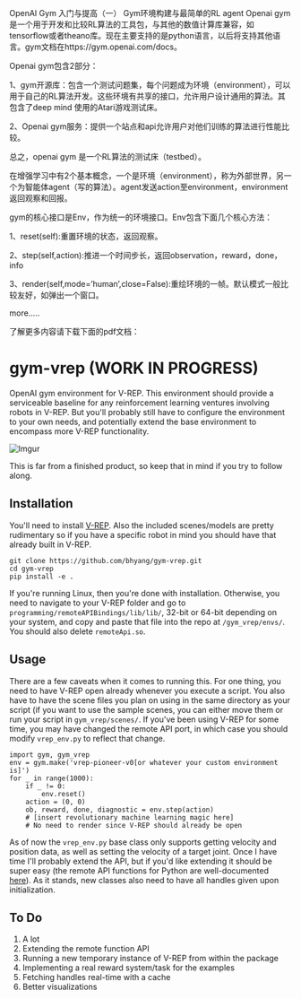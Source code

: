OpenAI Gym 入门与提高（一） Gym环境构建与最简单的RL agent
Openai gym是一个用于开发和比较RL算法的工具包，与其他的数值计算库兼容，如tensorflow或者theano库。现在主要支持的是python语言，以后将支持其他语言。gym文档在https://gym.openai.com/docs。

Openai gym包含2部分：

1、gym开源库：包含一个测试问题集，每个问题成为环境（environment），可以用于自己的RL算法开发。这些环境有共享的接口，允许用户设计通用的算法。其包含了deep mind 使用的Atari游戏测试床。

2、Openai gym服务：提供一个站点和api允许用户对他们训练的算法进行性能比较。

总之，openai gym 是一个RL算法的测试床（testbed）。

在增强学习中有2个基本概念，一个是环境（environment），称为外部世界，另一个为智能体agent（写的算法）。agent发送action至environment，environment返回观察和回报。

gym的核心接口是Env，作为统一的环境接口。Env包含下面几个核心方法：

1、reset(self):重置环境的状态，返回观察。

2、step(self,action):推进一个时间步长，返回observation，reward，done，info

3、render(self,mode=’human’,close=False):重绘环境的一帧。默认模式一般比较友好，如弹出一个窗口。

more…..

了解更多内容请下载下面的pdf文档：

# gym-vrep (WORK IN PROGRESS)
OpenAI gym environment for V-REP. This environment should provide a serviceable baseline for any reinforcement learning ventures involving robots in V-REP. But you'll probably still have to configure the environment to your own needs, and potentially extend the base environment to encompass more V-REP functionality.

![Imgur](http://i.imgur.com/dXMaIRp.png)

This is far from a finished product, so keep that in mind if you try to follow along.

## Installation
You'll need to install [V-REP](http://www.coppeliarobotics.com/downloads.html). Also the included scenes/models are pretty rudimentary so if you have a specific robot in mind you should have that already built in V-REP.
```
git clone https://github.com/bhyang/gym-vrep.git
cd gym-vrep
pip install -e .
```
If you're running Linux, then you're done with installation. Otherwise, you need to navigate to your V-REP folder and go to `programming/remoteAPIBindings/lib/lib/`, 32-bit or 64-bit depending on your system, and copy and paste that file into the repo at `/gym_vrep/envs/`. You should also delete `remoteApi.so`.

## Usage
There are a few caveats when it comes to running this. For one thing, you need to have V-REP open already whenever you execute a script. You also have to have the scene files you plan on using in the same directory as your script (if you want to use the sample scenes, you can either move them or run your script in `gym_vrep/scenes/`. If you've been using V-REP for some time, you may have changed the remote API port, in which case you should modify `vrep_env.py` to reflect that change.
```
import gym, gym_vrep
env = gym.make('vrep-pioneer-v0[or whatever your custom environment is]')
for _ in range(1000):
    if _ != 0:
        env.reset()
    action = (0, 0)
    ob, reward, done, diagnostic = env.step(action)
    # [insert revolutionary machine learning magic here]
    # No need to render since V-REP should already be open    
```
As of now the `vrep_env.py` base class only supports getting velocity and position data, as well as setting the velocity of a target joint. Once I have time I'll probably extend the API, but if you'd like extending it should be super easy (the remote API functions for Python are well-documented [here](http://www.coppeliarobotics.com/helpFiles/en/remoteApiFunctionsPython.htm)). As it stands, new classes also need to have all handles given upon initialization.

## To Do
1. A lot
2. Extending the remote function API
3. Running a new temporary instance of V-REP from within the package
4. Implementing a real reward system/task for the examples
5. Fetching handles real-time with a cache
6. Better visualizations

